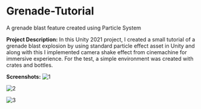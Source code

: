 # Grenade-Tutorial
A grenade blast feature created using Particle System

**Project Description:**
In this Unity 2021 project, I created a small tutorial of a grenade blast explosion by using standard particle effect asset in Unity and along with this I implemented camera shake effect from cinemachine for immersive experience. For the test, a simple environment was created with crates and bottles.

**Screenshots:**
![1](https://github.com/Kamehamehaaaaaa/Grenade-Tutorial/assets/31343707/93be9c26-053d-4c1d-b98c-768b8018ca70)

![2](https://github.com/Kamehamehaaaaaa/Grenade-Tutorial/assets/31343707/1089231f-3869-4a48-a513-3a1327c86742)

![3](https://github.com/Kamehamehaaaaaa/Grenade-Tutorial/assets/31343707/9809e05a-fbe6-4844-9645-4ad4e2255636)
